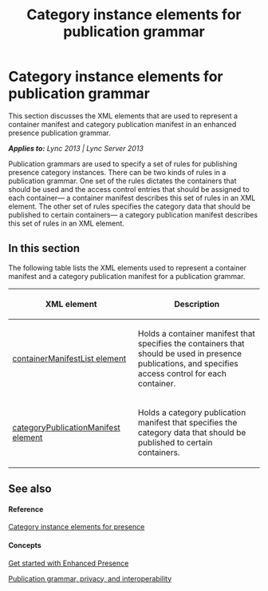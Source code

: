﻿---
title: Category instance elements for publication grammar
TOCTitle: Category instance elements for publication grammar
ms:assetid: cfc395db-8463-4f77-9f8c-025b501bbf2e
ms:mtpsurl: https://msdn.microsoft.com/en-us/library/Dn438975(v=office.15)
ms:contentKeyID: 57094020
ms.date: 07/24/2014
mtps_version: v=office.15
---

# Category instance elements for publication grammar

This section discusses the XML elements that are used to represent a container manifest and category publication manifest in an enhanced presence publication grammar.


_**Applies to:** Lync 2013 | Lync Server 2013_

Publication grammars are used to specify a set of rules for publishing presence category instances. There can be two kinds of rules in a publication grammar. One set of the rules dictates the containers that should be used and the access control entries that should be assigned to each container— a container manifest describes this set of rules in an XML element. The other set of rules specifies the category data that should be published to certain containers— a category publication manifest describes this set of rules in an XML element.

## In this section

The following table lists the XML elements used to represent a container manifest and a category publication manifest for a publication grammar.

<table>
<colgroup>
<col style="width: 50%" />
<col style="width: 50%" />
</colgroup>
<thead>
<tr class="header">
<th><p>XML element</p></th>
<th><p>Description</p></th>
</tr>
</thead>
<tbody>
<tr class="odd">
<td><p><a href="containermanifestlist-element.md">containerManifestList element</a></p></td>
<td><p>Holds a container manifest that specifies the containers that should be used in presence publications, and specifies access control for each container.</p></td>
</tr>
<tr class="even">
<td><p><a href="categorypublicationmanifest-element.md">categoryPublicationManifest element</a></p></td>
<td><p>Holds a category publication manifest that specifies the category data that should be published to certain containers.</p></td>
</tr>
</tbody>
</table>


## See also

#### Reference

[Category instance elements for presence](category-instance-elements-for-presence.md)

#### Concepts

[Get started with Enhanced Presence](get-started-with-enhanced-presence.md)

[Publication grammar, privacy, and interoperability](publication-grammar-privacy-and-interoperability.md)

